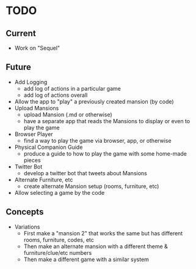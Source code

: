 # TODO

## Current

- Work on "Sequel"

## Future

- Add Logging
  - add log of actions in a particular game
  - add log of actions overall
- Allow the app to "play" a previously created mansion (by code)
- Upload Mansions
  - upload Mansion (.md or otherwise)
  - have a separate app that reads the Mansions to display or even to play the game
- Browser Player
  - find a way to play the game via browser, app, or otherwise
- Physical Companion Guide
  - produce a guide to how to play the game with some home-made pieces
- Twitter Bot
  - develop a twitter bot that tweets about Mansions
- Alternate Furniture, etc
  - create alternate Mansion setup (rooms, furniture, etc)
- Allow selecting a game by the code

## Concepts

- Variations
  - First make a "mansion 2" that works the same but has different rooms, furniture, codes, etc
  - Then make an alternate mansion with a different theme & furniture/clue/etc numbers
  - Then make a different game with a similar system

